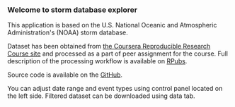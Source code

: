 ### Welcome to storm database explorer

This application is based on the U.S. National Oceanic and Atmospheric Administration's (NOAA) storm database.

Dataset has been obtained from [the Coursera Reproducible Research Course site](https://d396qusza40orc.cloudfront.net/repdata%2Fdata%2FStormData.csv.bz2) and processed as a part of peer assignment for the course. Full description of the processing workflow is available on [RPubs](http://rpubs.com/vchaitk/RR_PA2).

Source code is available on the [GitHub](https://github.com/vchaitk/DevelopingDataProducts).

You can adjust date range and event types using control panel located on the left side. Filtered dataset can be downloaded using data tab.
